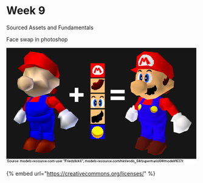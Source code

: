 # Week 9

Sourced Assets and Fundamentals

Face swap in photoshop

![](../../../.gitbook/assets/image%20%281%29.png)

{% embed url="https://creativecommons.org/licenses/" %}



